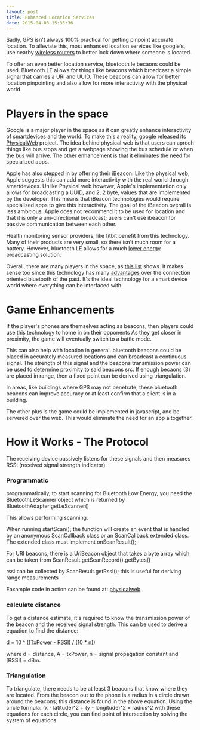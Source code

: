 ```yaml
---
layout: post
title: Enhanced Location Services
date: 2015-04-03 15:35:36
---
```


Sadly, GPS isn't always 100% practical for getting pinpoint accurate location.
To alleviate this, most enhanced location services like google's, use nearby [wireless routers](https://support.google.com/gmm/answer/2839911?hl=en) to better lock down where someone is located.

To offer an even better location service, bluetooth le becaons could be used.
Bluetooth LE allows for things like beacons which broadcast a simple signal that carries a URI and UUID.
These beacons can allow for better location pinpointing and also allow for more interactivity with the physical world

Players in the space
=====================

Google is a major player in the space as it can greatly enhance interactivity of smartdevices and the world.
To make this a reality, google released its [PhysicalWeb](https://google.github.io/physical-web/) project.
The idea behind physical web is that users can aproch things like bus stops and get a webpage showing the bus schedule or when the bus will arrive.
The other enhancement is that it eliminates the need for specialized apps.

Apple has also stepped in by offering their [iBeacon](ihttps://developer.apple.com/ibeacon/).
Like the physical web, Apple suggests this can add more interactivity with the real world through smartdevices.
Unlike Physical web however, Apple's implementation only allows for broadcasting a UUID, and 2, 2 byte, values that are implemented by the developer.
This means that iBeacon technologies would require specialized apps to give this interactivity.
The goal of the iBeacon overall is less ambitious.
Apple does not recommend it to be used for location and that it is only a uni-directional broadcast; 
users can't use ibeacon for passive communication between each other.

Health monitoring sensor providers, like fitbit benefit from this technology.
Many of their products are very small, so there isn't much room for a battery.
However, bluetooth LE allows for a much [lower energy](http://www.bluetooth.com/Pages/Bluetooth-Smart.aspx) broadcasting solution.

Overall, there are many players in the space, as [this list](http://www.bluetooth.com/Pages/Bluetooth-Smart-Devices-List.aspx) shows.
It makes sense too since this technology has many [advantages](https://en.wikipedia.org/wiki/Bluetooth_low_energy#Radio_interface) over the connection oriented bluetooth of the past.
It's the ideal technology for a smart device world where everything can be interfaced with.

Game Enhancements
==================

If the player's phones are themselves acting as beacons, then players could use this technology to home in on their opponents
As they get closer in proximity, the game will eventually switch to a battle mode.

This can also help with location in general.
bluetooth beacons could be placed in accurately measured locations and can broadcast a continuous signal.
The strength of this signal and the beacons transmission power can be used to determine proximity to said beacons [src](https://en.wikipedia.org/wiki/Bluetooth_low_energy#Proximity_sensing).
If enough becaons (3) are placed in range, then a fixed point can be derived using triangulation.

In areas, like buildings where GPS may not penetrate, these bluetooth beacons can improve accuracy or at least confirm that a client is in a building.

The other plus is the game could be implemented in javascript, and be servered over the web.
This would eliminate the need for an app altogether.

How it Works - The Protocol
===========================

The receiving device passively listens for these signals and then measures RSSI (received signal strength indicator).

### Programmatic

programmatically, to start scanning for Bluetooth Low Energy, you need the BluetoothLeScanner object which is returned by BluetoothAdapter.getLeScanner()

This allows performing scanning.

When running startScan(); the function will create an event that is handled by an anonymous ScanCallback class or an ScanCallback extended class.
The extended class must implement onScanResult();

For URI beacons, there is a UriBeacon object that takes a byte array which can be taken from ScanResult.getScanRecord().getBytes()

rssi can be collected by ScanResult.getRssi(); this is useful for deriving range measurements

Eaxample code in action can be found at: [physicalweb](https://github.com/google/physical-web/blob/master/android/PhysicalWeb/app/src/main/java/org/physical_web/physicalweb/UriBeaconDiscoveryService.java)

### calculate distance

To get a distance estimate, it's required to know the transmission power of the beacon and the received signal strength.
This can be used to derive a equation to find the distance:

[d = 10 ^ ((TxPower - RSSI) / (10 * n))](http://stackoverflow.com/questions/22784516/estimating-beacon-proximity-distance-based-on-rssi-bluetooth-le)

where d = distance, A = txPower, n = signal propagation constant and [RSSI] = dBm.

### Triangulation

To triangulate, there needs to be at least 3 beacons that know where they are located.
From the beacon out to the phone is a radius in a circle drawn around the beacons;
this distance is found in the above equation.
Using the circle formula: 
	(x - latitude)^2 + (y - longitude)^2 = radius^2
with these equations for each circle, you can find point of intersection by solving the system of equations.
